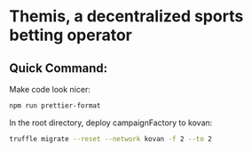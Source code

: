 # Themis, a decentralized sports betting operator

## Quick Command: 

Make code look nicer:
```bash
npm run prettier-format
```
In the root directory, deploy campaignFactory to kovan:
```bash
truffle migrate --reset --network kovan -f 2 --to 2 
```

